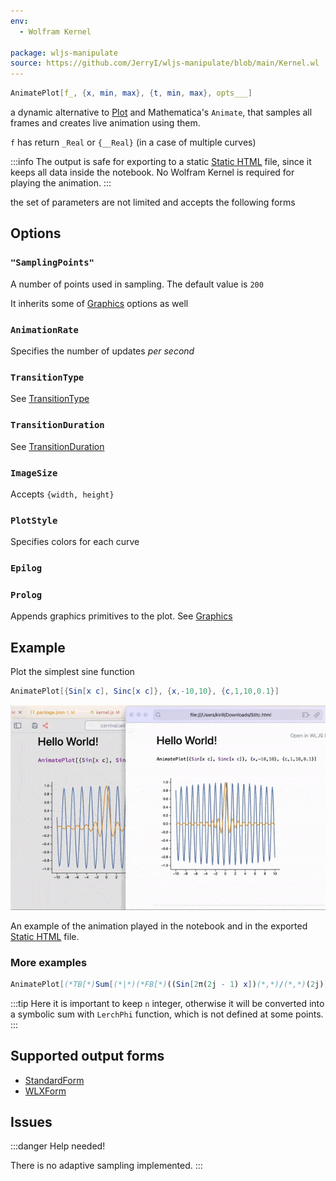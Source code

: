 ```yaml
---
env:
  - Wolfram Kernel

package: wljs-manipulate
source: https://github.com/JerryI/wljs-manipulate/blob/main/Kernel.wl
---
```

```mathematica
AnimatePlot[f_, {x, min, max}, {t, min, max}, opts___]
```

a dynamic alternative to [Plot](frontend/Reference/Plotting%20Functions/Plot.md) and Mathematica's `Animate`, that samples all frames and creates live animation using them.

`f` has return `_Real` or `{__Real}` (in a case of multiple curves)

:::info
The output is safe for exporting to a static [Static HTML](frontend/Exporting/Static%20HTML.md) file, since it keeps all data inside the notebook. No Wolfram Kernel is required for playing the animation.
:::

the set of parameters are not limited and accepts the following forms

## Options
### `"SamplingPoints"`
A number of points used in sampling. The default value is `200`

It inherits some of [Graphics](frontend/Reference/Graphics/Graphics.md) options as well

### `AnimationRate`
Specifies the number of updates *per second*

### `TransitionType`
See [TransitionType](frontend/Reference/Graphics/TransitionType.md)

### `TransitionDuration`
See [TransitionDuration](frontend/Reference/Graphics/TransitionDuration.md)

### `ImageSize`
Accepts `{width, height}`

### `PlotStyle`
Specifies colors for each curve

### `Epilog`
### `Prolog`
Appends graphics primitives to the plot. See [Graphics](frontend/Reference/Graphics/Graphics.md)

## Example
Plot the simplest sine function

```mathematica
AnimatePlot[{Sin[x c], Sinc[x c]}, {x,-10,10}, {c,1,10,0.1}]
```

![](./../../../StiticExport-ezgif.com-optimize.gif)

An example of the animation played in the notebook and in the exported [Static HTML](frontend/Exporting/Static%20HTML.md) file.

### More examples

```mathematica @
AnimatePlot[(*TB[*)Sum[(*|*)(*FB[*)((Sin[2π(2j - 1) x])(*,*)/(*,*)(2j))(*]FB*)(*|*), {(*|*)j(*|*),(*|*)1.0(*|*),(*|*)n(*|*)}](*|*)(*1:eJxTTMoPSmNiYGAoZgMSwaW5TvkVmYwgPguQCCkqTQUAeAcHBQ==*)(*]TB*), {x, -1,1}, {n, 1,30, 1}]
```

:::tip
Here it is important to keep `n` integer, otherwise it will be converted into a symbolic sum with `LerchPhi` function, which is not defined at some points.
:::

## Supported output forms
- [StandardForm](frontend/Reference/Formatting/StandardForm.md)
- [WLXForm](frontend/Reference/Formatting/WLXForm.md)

## Issues

:::danger
Help needed!

There is no adaptive sampling implemented.
:::